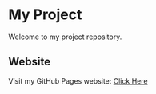 # My Project
Welcome to my project repository.

## Website
Visit my GitHub Pages website: [Click Here](https://puru999.github.io/my-repo/)

